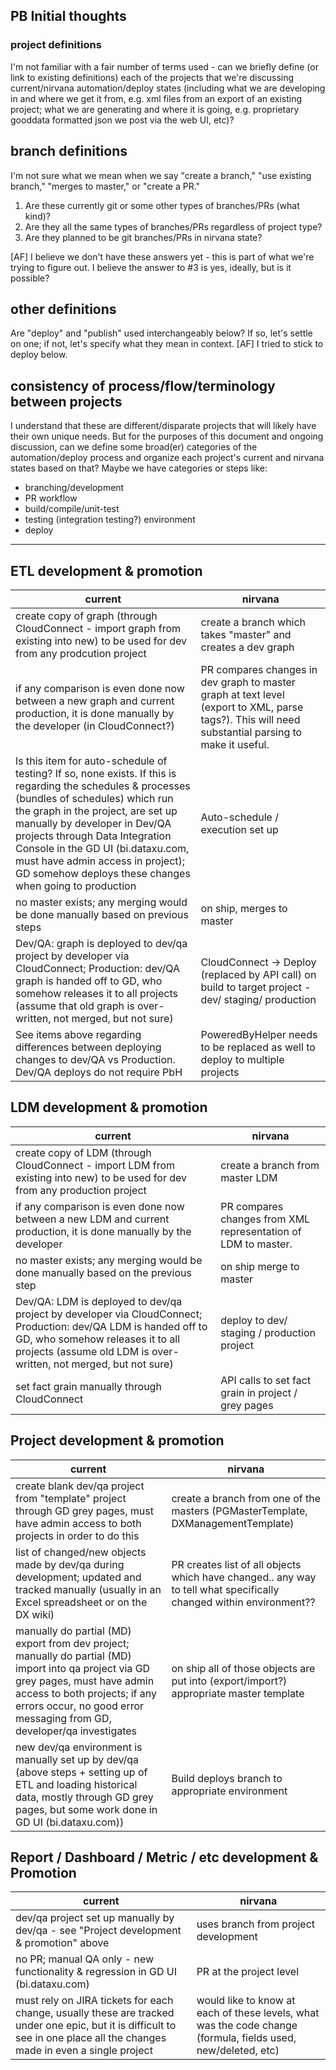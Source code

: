 ## PB Initial thoughts

### project definitions

I'm not familiar with a fair number of terms used - can we briefly define (or link to existing definitions) each of the projects that we're discussing current/nirvana automation/deploy states (including what we are developing in and where we get it from, e.g. xml files from an export of an existing project; what we are generating and where it is going, e.g. proprietary gooddata formatted json we post via the web UI, etc)? 

## branch definitions

I'm not sure what we mean when we say "create a branch," "use existing branch," "merges to master," or "create a PR."

1. Are these currently git or some other types of branches/PRs (what kind)?
2. Are they all the same types of branches/PRs regardless of project type?
3. Are they planned to be git branches/PRs in nirvana state?

[AF] I believe we don't have these answers yet - this is part of what we're trying to figure out. I believe the answer to #3 is yes, ideally, but is it possible?
 
## other definitions

Are "deploy" and "publish" used interchangeably below? If so, let's settle on one; if not, let's specify what they mean in context.
[AF] I tried to stick to deploy below.

## consistency of process/flow/terminology between projects

I understand that these are different/disparate projects that will likely have their own unique needs. But for the purposes of this document and ongoing discussion, can we define some broad(er) categories of the automation/deploy process and organize each project's current and nirvana states based on that? Maybe we have categories or steps like:

* branching/development
* PR workflow
* build/compile/unit-test
* testing (integration testing?) environment
* deploy

-------------------

## ETL development & promotion

| current | nirvana |
| ------- | ---------- |
| create copy of graph (through CloudConnect - import graph from existing into new) to be used for dev from any prodcution project | create a branch which takes "master" and creates a dev graph |
| if any comparison is even done now between a new graph and current production, it is done manually by the developer (in CloudConnect?) | PR compares changes in dev graph to master graph at text level (export to XML, parse tags?). This will need substantial parsing to make it useful.|
| Is this item for auto-schedule of testing? If so, none exists. If this is regarding the schedules & processes (bundles of schedules) which run the graph in the project, are set up manually by developer in Dev/QA projects through Data Integration Console in the GD UI (bi.dataxu.com, must have admin access in project); GD somehow deploys these changes when going to production | Auto-schedule / execution set up |
| no master exists; any merging would be done manually based on previous steps | on ship, merges to master |
| Dev/QA: graph is deployed to dev/qa project by developer via CloudConnect; Production: dev/QA graph is handed off to GD, who somehow releases it to all projects (assume that old graph is over-written, not merged, but not sure)| CloudConnect -> Deploy (replaced by API call) on build to target project - dev/ staging/ production |
| See items above regarding differences between deploying changes to dev/QA vs Production. Dev/QA deploys do not require PbH | PoweredByHelper needs to be replaced as well to deploy to multiple projects |

## LDM development & promotion

| current | nirvana |
| ------- | ---------- |
| create copy of LDM (through CloudConnect - import LDM from existing into new) to be used for dev from any production project | create a branch from master LDM |
| if any comparison is even done now between a new LDM and current production, it is done manually by the developer| PR compares changes from XML representation of LDM to master. |
| no master exists; any merging would be done manually based on the previous step | on ship merge to master |
| Dev/QA: LDM is deployed to dev/qa project by developer via CloudConnect; Production: dev/QA LDM is handed off to GD, who somehow releases it to all projects (assume old LDM is over-written, not merged, but not sure)| deploy to dev/ staging / production project |
| set fact grain manually through CloudConnect | API calls to set fact grain in project / grey pages |

## Project development & promotion

| current | nirvana |
| ------- | ---------- |
| create blank dev/qa project from "template" project through GD grey pages, must have admin access to both projects in order to do this | create a branch from one of the masters (PGMasterTemplate, DXManagementTemplate) |
| list of changed/new objects made by dev/qa during development; updated and tracked manually (usually in an Excel spreadsheet or on the DX wiki)| PR creates list of all objects which have changed.. any way to tell what specifically changed within environment?? |
| manually do partial (MD) export from dev project; manually do partial (MD) import into qa project via GD grey pages, must have admin access to both projects; if any errors occur, no good error messaging from GD, developer/qa investigates | on ship all of those objects are put into (export/import?) appropriate master template |
| new dev/qa environment is manually set up by dev/qa (above steps + setting up of ETL and loading historical data, mostly through GD grey pages, but some work done in GD UI (bi.dataxu.com))| Build deploys branch to appropriate environment |


## Report / Dashboard / Metric / etc development & Promotion

| current | nirvana |
| ------- | ---------- |
| dev/qa project set up manually by dev/qa - see "Project development & promotion" above | uses branch from project development |
| no PR; manual QA only - new functionality & regression in GD UI (bi.dataxu.com) | PR at the project level |
| must rely on JIRA tickets for each change, usually these are tracked under one epic, but it is difficult to see in one place all the changes made in even a single project| would like to know at each of these levels, what was the code change (formula, fields used, new/deleted, etc) |